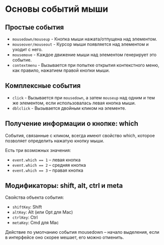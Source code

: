 # Основы событий мыши

## Простые события

- `mousedown/mouseup` - Кнопка мыши нажата/отпущена над элементом.
- `mouseover/mouseout` - Курсор мыши появляется над элементом и уходит с него.
- `mousemove` - Каждое движение мыши над элементом генерирует это событие.
- `contextmenu` - Вызывается при попытке открытия контекстного меню, как правило, нажатием правой кнопки мыши.

## Комплексные события

- `click` - Вызывается при `mousedown`, а затем `mouseup` над одним и тем же элементом, если использовалась левая кнопка мыши.
- `dblclick` - Вызывается двойным кликом на элементе.

## Получение информации о кнопке: which

События, связанные с кликом, всегда имеют свойство which, которое позволяет определить нажатую кнопку мыши.

Есть три возможных значения:

- `event.which == 1` – левая кнопка
- `event.which == 2` – средняя кнопка
- `event.which == 3` – правая кнопка

## Модификаторы: shift, alt, ctrl и meta

Свойства объекта события:

- `shiftKey`: Shift
- `altKey`: Alt (или Opt для Mac)
- `ctrlKey`: Ctrl
- `metaKey`: Cmd для Mac

Действие по умолчанию события mousedown – начало выделения, если в интерфейсе оно скорее мешает, его можно отменить.

